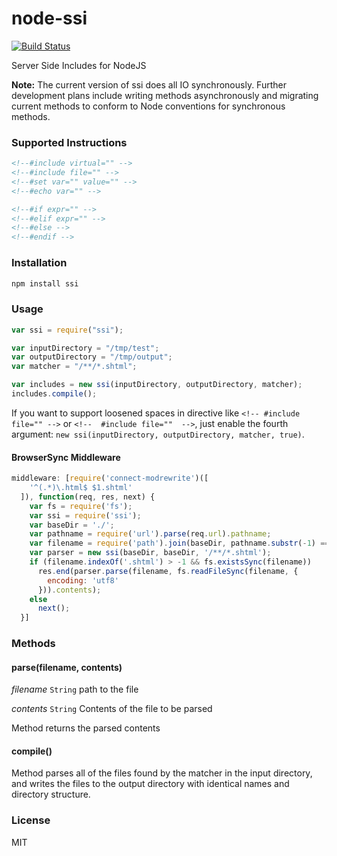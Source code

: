 node-ssi
========

[![Build Status](https://travis-ci.org/kidwm/node-ssi.png)](https://travis-ci.org/kidwm/node-ssi)

Server Side Includes for NodeJS

__Note:__ The current version of ssi does all IO synchronously. Further development plans include writing methods asynchronously and migrating current methods to conform to Node conventions for synchronous methods.

### Supported Instructions

```html
<!--#include virtual="" -->
<!--#include file="" -->
<!--#set var="" value="" -->
<!--#echo var="" -->

<!--#if expr="" -->
<!--#elif expr="" -->
<!--#else -->
<!--#endif -->
```

### Installation

```bash
npm install ssi
```

### Usage

```javascript
var ssi = require("ssi");

var inputDirectory = "/tmp/test";
var outputDirectory = "/tmp/output";
var matcher = "/**/*.shtml";

var includes = new ssi(inputDirectory, outputDirectory, matcher);
includes.compile();
```

If you want to support loosened spaces in directive like `<!-- #include file="" -->` or `<!--  #include file=""  -->`, just enable the fourth argument: `new ssi(inputDirectory, outputDirectory, matcher, true)`.

#### BrowserSync Middleware

```js
middleware: [require('connect-modrewrite')([
    '^(.*)\.html$ $1.shtml'
  ]), function(req, res, next) {
    var fs = require('fs');
    var ssi = require('ssi');
    var baseDir = './';
    var pathname = require('url').parse(req.url).pathname;
    var filename = require('path').join(baseDir, pathname.substr(-1) === '/' ? pathname + 'index.shtml' : pathname);
    var parser = new ssi(baseDir, baseDir, '/**/*.shtml');
    if (filename.indexOf('.shtml') > -1 && fs.existsSync(filename))
      res.end(parser.parse(filename, fs.readFileSync(filename, {
        encoding: 'utf8'
      })).contents);
    else
      next();
  }]
```

### Methods

#### parse(filename, contents)
_filename_ `String` path to the file

_contents_ `String` Contents of the file to be parsed

Method returns the parsed contents

#### compile()

Method parses all of the files found by the matcher in the input directory, and writes the files to the output directory with identical names and directory structure.

### License

MIT
